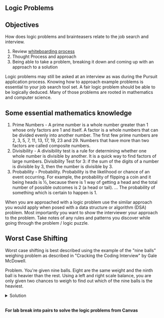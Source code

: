 ## Logic Problems

## Objectives

How does logic problems and brainteasers relate to the job search and interview.

1. Review [whiteboarding process](../whiteboarding/README.md)  
1. Thought Process and approach
1. Being able to take a problem, breaking it down and coming up with an approach to a solution

Logic problems may still be asked at an interview as was during the Pursuit application process. Knowing how to approach example problems is essential to your job search tool set. A fair logic problem should be able to be logically deduced. Many of those problems are rooted in mathematics and computer science.

## Some essential mathematics knowledge
1. Prime Numbers - A prime number is a whole number greater than 1 whose only factors are 1 and itself. A factor is a whole numbers that can be divided evenly into another number. The first few prime numbers are 2, 3, 5, 7, 11, 13, 17, 19, 23 and 29. Numbers that have more than two factors are called composite numbers.
1. Divisibility - A divisibility test is a rule for determining whether one whole number is divisible by another. It is a quick way to find factors of large numbers. Divisibility Test for 3: if the sum of the digits of a number is divisible by 3, then the number is divisible by 3.
1. Probability - Probability. Probability is the likelihood or chance of an event occurring. For example, the probability of flipping a coin and it being heads is ½, because there is 1 way of getting a head and the total number of possible outcomes is 2 (a head or tail). ... The probability of something which is certain to happen is 1.

When you are approached with a logic problem use the similar approach you would apply when posed with a data structure or algorithm (DSA) problem. Most importantly you want to show the interviewer your approach to the problem. Take notes of any rules and patterns you discover while going through the problem / logic puzzle.

## Worst Case Shifting

Worst case shifting is best described using the example of the "nine balls" weighing problem as described in "Cracking the Coding Interview" by Gale McDowell.

Problem. You're given nine balls. Eight are the same weight and the ninth ball is heavier than the rest. Using a left and right scale balance, you are only given two chances to weigh to find out which of the nine balls is the heaviest.

<details>
<summary>Solution</summary>

A first approach might be to divide the balls into sets of four. This approach has an imbalance in the worst case as the ninth ball takes just one weighing to discover it it's the heavier one. Replicating this approach for the remaining sets would result in a worst case of three weightings, one too many. Using **worst case shifting** and dividing the balls into three sets we would shift the imbalance of the worst case. With this new approach we would know the set of three that has the heaviest ball after one weighing.

</details>

</br>

**For lab break into pairs to solve the logic problems from Canvas**
